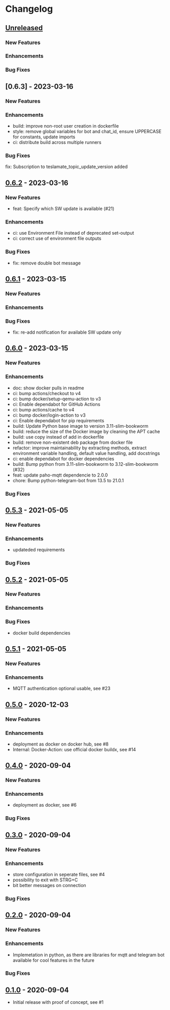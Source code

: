 # Changelog

## [Unreleased]

### New Features

### Enhancements

### Bug Fixes

## [0.6.3] - 2023-03-16

### New Features

### Enhancements

- build: improve non-root user creation in dockerfile
- style: remove global variables for bot and chat_id, ensure UPPERCASE for constants, update imports
- ci: distribute build across multiple runners

### Bug Fixes

fix: Subscription to teslamate_topic_update_version added

## [0.6.2] - 2023-03-16

### New Features

- feat: Specify which SW update is available (#21)

### Enhancements

- ci: use Environment File instead of deprecated set-output
- ci: correct use of environment file outputs

### Bug Fixes

- fix: remove double bot message

## [0.6.1] - 2023-03-15

### New Features

### Enhancements

### Bug Fixes

- fix: re-add notification for available SW update only

## [0.6.0] - 2023-03-15

### New Features

### Enhancements

- doc: show docker pulls in readme
- ci: bump actions/checkout to v4
- ci: bump docker/setup-qemu-action to v3
- ci: Enable dependabot for GitHub Actions
- ci: bump actions/cache to v4
- ci: bump docker/login-action to v3
- ci: Enable dependabot for pip requirements
- build: Update Python base image to version 3.11-slim-bookworm
- build: reduce the size of the Docker image by cleaning the APT cache
- build: use copy instead of add in dockerfile
- build: remove non-existent deb package from docker file
- refactor: improve maintainability by extracting methods, extract environment variable handling, default value handling, add docstrings
- ci: enable dependabot for docker dependencies
- build: Bump python from 3.11-slim-bookworm to 3.12-slim-bookworm (#32)
- feat: update paho-mqtt dependencie to 2.0.0
- chore: Bump python-telegram-bot from 13.5 to 21.0.1

### Bug Fixes

## [0.5.3] - 2021-05-05

### New Features

### Enhancements

- updateded requirements

### Bug Fixes

## [0.5.2] - 2021-05-05

### New Features

### Enhancements

### Bug Fixes

- docker build dependencies

## [0.5.1] - 2021-05-05

### New Features

### Enhancements

- MQTT authentication optional usable, see #23

## [0.5.0] - 2020-12-03

### New Features

### Enhancements

- deployment as docker on docker hub, see #8
- Internal: Docker-Action: use official docker buildx, see #14

## [0.4.0] - 2020-09-04

### New Features

### Enhancements

- deployment as docker, see #6

### Bug Fixes

## [0.3.0] - 2020-09-04

### New Features

### Enhancements

- store configuration in seperate files, see #4
- possibility to exit with STRG+C
- bit better messages on connection

### Bug Fixes

## [0.2.0] - 2020-09-04

### New Features

### Enhancements

- Implemetation in python, as there are libraries for mqtt and telegram bot available for cool features in the future

### Bug Fixes

## [0.1.0] - 2020-09-04

- Initial release with proof of concept, see #1

[unreleased]: https://github.com/JakobLichterfeld/TeslaMate_Telegram_Bot/compare/v0.6.2...HEAD
[0.6.2]: https://github.com/JakobLichterfeld/TeslaMate_Telegram_Bot/compare/v0.6.1...v0.6.2
[0.6.1]: https://github.com/JakobLichterfeld/TeslaMate_Telegram_Bot/compare/v0.6.0...v0.6.1
[0.6.0]: https://github.com/JakobLichterfeld/TeslaMate_Telegram_Bot/compare/v0.5.3...v0.6.0
[0.5.3]: https://github.com/JakobLichterfeld/TeslaMate_Telegram_Bot/compare/v0.5.2...v0.5.3
[0.5.2]: https://github.com/JakobLichterfeld/TeslaMate_Telegram_Bot/compare/v0.5.1...v0.5.2
[0.5.1]: https://github.com/JakobLichterfeld/TeslaMate_Telegram_Bot/compare/v0.5.0...v0.5.1
[0.5.0]: https://github.com/JakobLichterfeld/TeslaMate_Telegram_Bot/compare/v0.4.0...v0.5.0
[0.4.0]: https://github.com/JakobLichterfeld/TeslaMate_Telegram_Bot/compare/v0.3.0...v0.4.0
[0.3.0]: https://github.com/JakobLichterfeld/TeslaMate_Telegram_Bot/compare/v0.2.0...v0.3.0
[0.2.0]: https://github.com/JakobLichterfeld/TeslaMate_Telegram_Bot/compare/v0.1.0...v0.2.0
[0.1.0]: https://github.com/JakobLichterfeld/TeslaMate_Telegram_Bot/compare/e76bb37d3...v0.1.0
